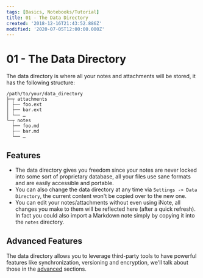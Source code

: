 ```yaml
---
tags: [Basics, Notebooks/Tutorial]
title: 01 - The Data Directory
created: '2018-12-16T21:43:52.886Z'
modified: '2020-07-05T12:00:00.000Z'
---
```


# 01 - The Data Directory

The data directory is where all your notes and attachments will be stored, it has the following structure:

```
/path/to/your/data_directory
├─┬ attachments
│ ├── foo.ext
│ ├── bar.ext
│ └── …
└─┬ notes
  ├── foo.md
  ├── bar.md
  └── …
```

## Features

- The data directory gives you freedom since your notes are never locked into some sort of proprietary database, all your files use sane formats and are easily accessible and portable.
- You can also change the data directory at any time via `Settings -> Data Directory`, the current content won't be copied over to the new one.
- You can edit your notes/attachments without even using iNote, all changes you make to them will be reflected here (after a quick refresh). In fact you could also import a Markdown note simply by copying it into the `notes` directory.

## Advanced Features

The data directory allows you to leverage third-party tools to have powerful features like synchronization, versioning and encryption, we'll talk about those in the [advanced](@tag/Advanced) sections.
